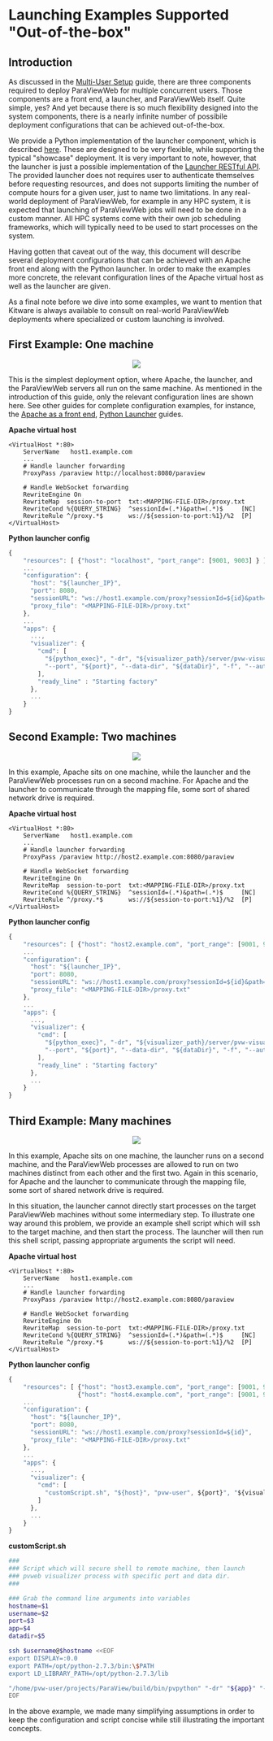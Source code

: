 # Launching Examples Supported "Out-of-the-box"

## Introduction

As discussed in the [Multi-User Setup](multi_user_setup.html) guide, there are three components required to deploy ParaViewWeb for multiple concurrent users.  Those components are a front end, a launcher, and ParaViewWeb itself.  Quite simple, yes?  And yet because there is so much flexibility designed into the system components, there is a nearly infinite number of possibile deployment configurations that can be achieved out-of-the-box.

We provide a Python implementation of the launcher component, which is described [here](python_launcher.html).  These are designed to be very flexible, while supporting the typical "showcase" deployment.  It is very important to note, however, that the launcher is just a possible implementation of the [Launcher RESTful API](launcher_api.html).  The provided launcher does not requires user to authenticate themselves before requesting resources, and does not supports limiting the number of compute hours for a given user, just to name two limitations.  In any real-world deployment of ParaViewWeb, for example in any HPC system, it is expected that launching of ParaViewWeb jobs will need to be done in a custom manner.  All HPC systems come with their own job scheduling frameworks, which will typically need to be used to start processes on the system.

Having gotten that caveat out of the way, this document will describe several deployment configurations that can be achieved with an Apache front end along with the Python launcher.  In order to make the examples more concrete, the relevant configuration lines of the Apache virtual host as well as the launcher are given.

As a final note before we dive into some examples, we want to mention that Kitware is always available to consult on real-world ParaViewWeb deployments where specialized or custom launching is involved.

## First Example: One machine

<center>
<img src='launching_examples/pvw-deploy-opt-1.png'/>
</center>

This is the simplest deployment option, where Apache, the launcher, and the ParaViewWeb servers all run on the same machine.  As mentioned in the introduction of this guide, only the relevant configuration lines are shown here.  See other guides for complete configuration examples, for instance, the [Apache as a front end](apache_front_end.html), [Python Launcher](python_launcher.html) guides.

__Apache virtual host__

```plain
<VirtualHost *:80>
    ServerName   host1.example.com
    ...
    # Handle launcher forwarding
    ProxyPass /paraview http://localhost:8080/paraview

    # Handle WebSocket forwarding
    RewriteEngine On
    RewriteMap  session-to-port  txt:<MAPPING-FILE-DIR>/proxy.txt
    RewriteCond %{QUERY_STRING}  ^sessionId=(.*)&path=(.*)$     [NC]
    RewriteRule ^/proxy.*$       ws://${session-to-port:%1}/%2  [P]
</VirtualHost>
```

__Python launcher config__

```js
{
    "resources": [ {"host": "localhost", "port_range": [9001, 9003] } ],
    ...
    "configuration": {
      "host": "${launcher_IP}",
      "port": 8080,
      "sessionURL": "ws://host1.example.com/proxy?sessionId=${id}&path=ws",
      "proxy_file": "<MAPPING-FILE-DIR>/proxy.txt"
    },
    ...
    "apps": {
      ...,
      "visualizer": {
        "cmd": [
          "${python_exec}", "-dr", "${visualizer_path}/server/pvw-visualizer.py",
          "--port", "${port}", "--data-dir", "${dataDir}", "-f", "--authKey", "${secret}"
        ],
        "ready_line" : "Starting factory"
      },
      ...
    }
}
```

## Second Example: Two machines

<center>
<img src='launching_examples/pvw-deploy-opt-2.png'/>
</center>

In this example, Apache sits on one machine, while the launcher and the ParaViewWeb processes run on a second machine.  For Apache and the launcher to communicate through the mapping file, some sort of shared network drive is required.

__Apache virtual host__

``` plain
<VirtualHost *:80>
    ServerName   host1.example.com
    ...
    # Handle launcher forwarding
    ProxyPass /paraview http://host2.example.com:8080/paraview

    # Handle WebSocket forwarding
    RewriteEngine On
    RewriteMap  session-to-port  txt:<MAPPING-FILE-DIR>/proxy.txt
    RewriteCond %{QUERY_STRING}  ^sessionId=(.*)&path=(.*)$     [NC]
    RewriteRule ^/proxy.*$       ws://${session-to-port:%1}/%2  [P]
</VirtualHost>
```

__Python launcher config__

``` js
{
    "resources": [ {"host": "host2.example.com", "port_range": [9001, 9003] } ],
    ...
    "configuration": {
      "host": "${launcher_IP}",
      "port": 8080,
      "sessionURL": "ws://host1.example.com/proxy?sessionId=${id}&path=ws",
      "proxy_file": "<MAPPING-FILE-DIR>/proxy.txt"
    },
    ...
    "apps": {
      ...,
      "visualizer": {
        "cmd": [
          "${python_exec}", "-dr", "${visualizer_path}/server/pvw-visualizer.py",
          "--port", "${port}", "--data-dir", "${dataDir}", "-f", "--authKey", "${secret}"
        ],
        "ready_line" : "Starting factory"
      },
      ...
    }
}
```

## Third Example: Many machines

<center>
<img src='launching_examples/pvw-deploy-opt-3.png'/>
</center>

In this example, Apache sits on one machine, the launcher runs on a second machine, and the ParaViewWeb processes are allowed to run on two machines distinct from each other and the first two.  Again in this scenario, for Apache and the launcher to communicate through the mapping file, some sort of shared network drive is required.

In this situation, the launcher cannot directly start processes on the target ParaViewWeb machines without some intermediary step.  To illustrate one way around this problem, we provide an example shell script which will ssh to the target machine, and then start the process.  The launcher will then run this shell script, passing appropriate arguments the script will need.

__Apache virtual host__

``` plain
<VirtualHost *:80>
    ServerName   host1.example.com
    ...
    # Handle launcher forwarding
    ProxyPass /paraview http://host2.example.com:8080/paraview

    # Handle WebSocket forwarding
    RewriteEngine On
    RewriteMap  session-to-port  txt:<MAPPING-FILE-DIR>/proxy.txt
    RewriteCond %{QUERY_STRING}  ^sessionId=(.*)&path=(.*)$     [NC]
    RewriteRule ^/proxy.*$       ws://${session-to-port:%1}/%2  [P]
</VirtualHost>
```

__Python launcher config__

``` js
{
    "resources": [ {"host": "host3.example.com", "port_range": [9001, 9003] },
                   {"host": "host4.example.com", "port_range": [9001, 9003] } ],
    ...
    "configuration": {
      "host": "${launcher_IP}",
      "port": 8080,
      "sessionURL": "ws://host1.example.com/proxy?sessionId=${id}",
      "proxy_file": "<MAPPING-FILE-DIR>/proxy.txt"
    },
    ...
    "apps": {
      ...,
      "visualizer": {
        "cmd": [
          "customScript.sh", "${host}", "pvw-user", ${port}", "${visualizer_path}/server/pvw-visualizer.py", "${dataDir}"
        ]
      },
      ...
    }
}
```

__customScript.sh__

``` sh
###
### Script which will secure shell to remote machine, then launch
### pvweb visualizer process with specific port and data dir.
###

### Grab the command line arguments into variables
hostname=$1
username=$2
port=$3
app=$4
datadir=$5

ssh $username@$hostname <<EOF
export DISPLAY=:0.0
export PATH=/opt/python-2.7.3/bin:\$PATH
export LD_LIBRARY_PATH=/opt/python-2.7.3/lib

"/home/pvw-user/projects/ParaView/build/bin/pvpython" "-dr" "${app}" "--data-dir" "${datadir}" "--port" "${port}"
EOF
```

In the above example, we made many simplifying assumptions in order to keep the configuration and script concise while still illustrating the important concepts.
